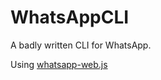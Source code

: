 # WhatsAppCLI
A badly written CLI for WhatsApp.

Using [whatsapp-web.js](https://github.com/pedroslopez/whatsapp-web.js)
